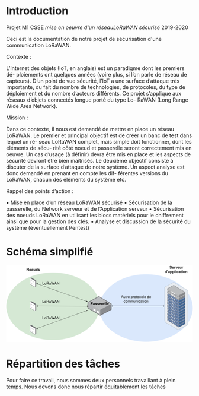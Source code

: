Introduction
============

Projet M1 CSSE *mise en oeuvre d'un réseauLoRaWAN sécurisé* 2019-2020

Ceci est la documentation de notre projet de sécurisation d'une communication LoRaWAN.

Contexte :

L’Internet des objets (IoT, en anglais) est un paradigme dont les premiers dé-
ploiements ont quelques années (voire plus, si l’on parle de réseau de capteurs).
D’un point de vue sécurité, l’IoT a une surface d’attaque très importante, du
fait du nombre de technologies, de protocoles, du type de déploiement et du
nombre d’acteurs différents.
Ce projet s’applique aux réseaux d’objets connectés longue porté du type Lo-
RaWAN (Long Range Wide Area Network).

Mission :

Dans ce contexte, il nous est demandé de mettre en place un réseau LoRaWAN.
Le premier et principal objectif est de créer un banc de test dans lequel un ré-
seau LoRaWAN complet, mais simple doit fonctionner, dont les éléments de sécu-
rité côté noeud et passerelle seront correctement mis en oeuvre. Un cas d’usage
(à définir) devra être mis en place et les aspects de sécurité devront être bien
maîtrisés. Le deuxième objectif consiste à discuter de la surface d’attaque de notre
système. Un aspect analyse est donc demandé en prenant en compte les dif-
férentes versions du LoRaWAN, chacun des éléments du système etc.

Rappel des points d’action :

• Mise en place d’un réseau LoRaWAN sécurisé
• Sécurisation de la passerelle, du Network serveur et de l’Application serveur
• Sécurisation des noeuds LoRaWAN en utilisant les blocs matériels pour le chiffrement ainsi que pour la gestion des clés.
• Analyse et discussion de la sécurité du système (éventuellement Pentest)


Schéma simplifié 
================

![fonctionnement_simple](../docs/schemas/Schema_LoRaWAN.png)



Répartition des tâches 
======================

Pour faire ce travail, nous sommes deux personnels travaillant à plein temps. 
Nous devons donc nous répartir équitablement les tâches